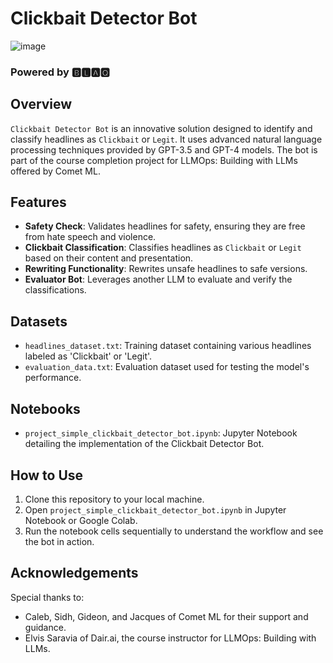 # Clickbait Detector Bot
![image](https://github.com/Blaqadonis/clickbait-detector-bot/assets/100685852/cd03de43-8354-42bc-9b7e-df8442769838)

### Powered by 🅱🅻🅰🆀

## Overview
`Clickbait Detector Bot` is an innovative solution designed to identify and classify headlines as `Clickbait` or `Legit`. It uses advanced natural language processing techniques provided by GPT-3.5 and GPT-4 models. The bot is part of the course completion project for LLMOps: Building with LLMs offered by Comet ML.

## Features
- **Safety Check**: Validates headlines for safety, ensuring they are free from hate speech and violence.
- **Clickbait Classification**: Classifies headlines as `Clickbait` or `Legit` based on their content and presentation.
- **Rewriting Functionality**: Rewrites unsafe headlines to safe versions.
- **Evaluator Bot**: Leverages another LLM to evaluate and verify the classifications.

## Datasets
- `headlines_dataset.txt`: Training dataset containing various headlines labeled as 'Clickbait' or 'Legit'.
- `evaluation_data.txt`: Evaluation dataset used for testing the model's performance.

## Notebooks
- `project_simple_clickbait_detector_bot.ipynb`: Jupyter Notebook detailing the implementation of the Clickbait Detector Bot.

## How to Use
1. Clone this repository to your local machine.
2. Open `project_simple_clickbait_detector_bot.ipynb` in Jupyter Notebook or Google Colab.
3. Run the notebook cells sequentially to understand the workflow and see the bot in action.

## Acknowledgements
Special thanks to:
- Caleb, Sidh, Gideon, and Jacques of Comet ML for their support and guidance.
- Elvis Saravia of Dair.ai, the course instructor for LLMOps: Building with LLMs.

